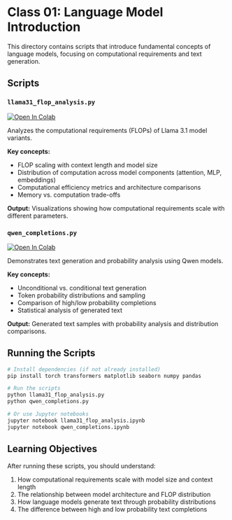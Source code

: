# Class 01: Language Model Introduction

This directory contains scripts that introduce fundamental concepts of language models, focusing on computational requirements and text generation.

## Scripts

### `llama31_flop_analysis.py`
[![Open In Colab](https://colab.research.google.com/assets/colab-badge.svg)](https://colab.research.google.com/github/neubig/lminference-fall2025-code/blob/main/01-lm-intro/llama31_flop_analysis.ipynb)

Analyzes the computational requirements (FLOPs) of Llama 3.1 model variants.

**Key concepts:**
- FLOP scaling with context length and model size
- Distribution of computation across model components (attention, MLP, embeddings)
- Computational efficiency metrics and architecture comparisons
- Memory vs. computation trade-offs

**Output:** Visualizations showing how computational requirements scale with different parameters.

### `qwen_completions.py`
[![Open In Colab](https://colab.research.google.com/assets/colab-badge.svg)](https://colab.research.google.com/github/neubig/lminference-fall2025-code/blob/main/01-lm-intro/qwen_completions.ipynb)

Demonstrates text generation and probability analysis using Qwen models.

**Key concepts:**
- Unconditional vs. conditional text generation
- Token probability distributions and sampling
- Comparison of high/low probability completions
- Statistical analysis of generated text

**Output:** Generated text samples with probability analysis and distribution comparisons.

## Running the Scripts

```bash
# Install dependencies (if not already installed)
pip install torch transformers matplotlib seaborn numpy pandas

# Run the scripts
python llama31_flop_analysis.py
python qwen_completions.py

# Or use Jupyter notebooks
jupyter notebook llama31_flop_analysis.ipynb
jupyter notebook qwen_completions.ipynb
```

## Learning Objectives

After running these scripts, you should understand:
1. How computational requirements scale with model size and context length
2. The relationship between model architecture and FLOP distribution
3. How language models generate text through probability distributions
4. The difference between high and low probability text completions
